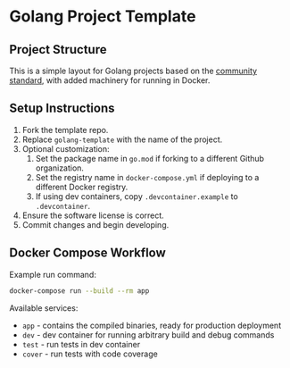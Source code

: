 # Golang Project Template

## Project Structure

This is a simple layout for Golang projects based on the [community standard][layout],
with added machinery for running in Docker.

## Setup Instructions

1. Fork the template repo.
2. Replace `golang-template` with the name of the project.
3. Optional customization:
    1. Set the package name in `go.mod` if forking to a different Github organization.
    2. Set the registry name in `docker-compose.yml` if deploying to a different Docker registry.
    3. If using dev containers, copy `.devcontainer.example` to `.devcontainer`.
4. Ensure the software license is correct.
5. Commit changes and begin developing.

## Docker Compose Workflow

Example run command:

```bash
docker-compose run --build --rm app
```

Available services:

* `app` - contains the compiled binaries, ready for production deployment
* `dev` - dev container for running arbitrary build and debug commands
* `test` - run tests in dev container
* `cover` - run tests with code coverage


[layout]: https://github.com/golang-standards/project-layout
